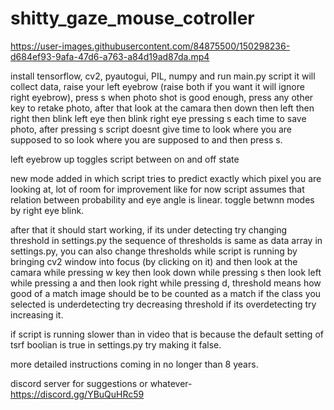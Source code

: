 # shitty_gaze_mouse_cotroller

https://user-images.githubusercontent.com/84875500/150298236-d684ef93-9afa-47d6-a763-a84d19ad87da.mp4

install tensorflow, cv2, pyautogui, PIL, numpy and run main.py script it will collect data, raise your left eyebrow (raise both if you want it will ignore right eyebrow), press s when photo shot is good enough, press any other key to retake photo, after that look at the camara then down then left then right then blink left eye then blink right eye pressing s each time to save photo, after pressing s script doesnt give time to look where you are supposed to so look where you are supposed to and then press s.

left eyebrow up toggles script between on and off state

new mode added in which script tries to predict exactly which pixel you are looking at, lot of room for improvement like for now script assumes that relation between probability and eye angle is linear. toggle betwnn modes by right eye blink. 

after that it should start working, if its under detecting try changing threshold in settings.py the sequence of thresholds is same as data array in settings.py, you can also change thresholds while script is running by bringing cv2 window into focus (by clicking on it) and then look at the camara while pressing w key then look down while pressing s then look left while pressing a and then look right while pressing d, threshold means how good of a match image should be to be counted as a match if the class you selected is underdetecting try decreasing threshold if its overdetecting try increasing it.

if script is running slower than in video that is because the default setting of tsrf boolian is true in settings.py try making it false.

more detailed instructions coming in no longer than 8 years.

discord server for suggestions or whatever- https://discord.gg/YBuQuHRc59
